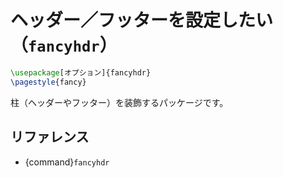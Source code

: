 # ヘッダー／フッターを設定したい（``fancyhdr``）

```latex
\usepackage[オプション]{fancyhdr}
\pagestyle{fancy}
```

柱（ヘッダーやフッター）を装飾するパッケージです。

## リファレンス

- {command}`fancyhdr`
